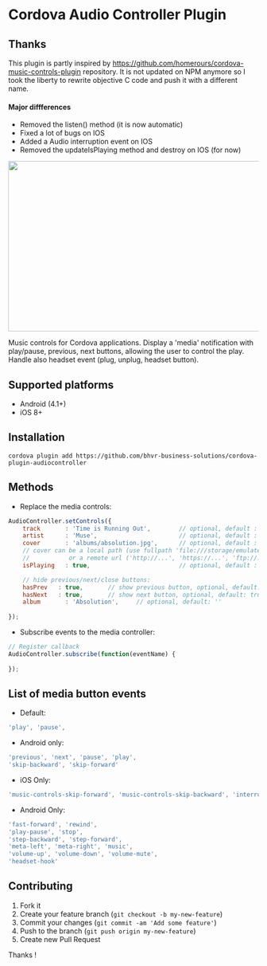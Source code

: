# Cordova Audio Controller Plugin

## Thanks

This plugin is partly inspired by https://github.com/homerours/cordova-music-controls-plugin repository. It is not updated on NPM anymore so I took the liberty to rewrite objective C code and push it with a different name.

#### Major diffferences

* Removed the listen() method (it is now automatic)
* Fixed a lot of bugs on IOS
* Added a Audio interruption event on IOS
* Removed the updateIsPlaying method and destroy on IOS (for now)

<img src='https://imgur.com/fh3ACOq.png' width='564' height='342'>

Music controls for Cordova applications. Display a 'media' notification with play/pause, previous, next buttons, allowing the user to control the play. Handle also headset event (plug, unplug, headset button).

## Supported platforms
- Android (4.1+)
- iOS 8+

## Installation
`cordova plugin add https://github.com/bhvr-business-solutions/cordova-plugin-audiocontroller`

## Methods
- Replace the media controls:
```javascript
AudioController.setControls({
    track       : 'Time is Running Out',		// optional, default : ''
	artist      : 'Muse',						// optional, default : ''
    cover       : 'albums/absolution.jpg',		// optional, default : nothing
	// cover can be a local path (use fullpath 'file:///storage/emulated/...', or only 'my_image.jpg' if my_image.jpg is in the www folder of your app)
	//			 or a remote url ('http://...', 'https://...', 'ftp://...')
	isPlaying   : true,							// optional, default : true

	// hide previous/next/close buttons:
	hasPrev   : true,		// show previous button, optional, default: true
	hasNext   : true,		// show next button, optional, default: true
    album       : 'Absolution',     // optional, default: ''
    
});
```


- Subscribe events to the media controller:
```javascript
// Register callback
AudioController.subscribe(function(eventName) {
    
});
```

## List of media button events 
- Default:
```javascript
'play', 'pause',
```

- Android only:
```javascript
'previous', 'next', 'pause', 'play',
'skip-backward', 'skip-forward'
```

- iOS Only:
```javascript
'music-controls-skip-forward', 'music-controls-skip-backward', 'interruption-started', 'interruption-ended', 'seek' (2nd argument available)
```

- Android Only:
```javascript
'fast-forward', 'rewind',
'play-pause', 'stop',
'step-backward', 'step-forward',
'meta-left', 'meta-right', 'music',
'volume-up', 'volume-down', 'volume-mute',
'headset-hook'
```

## Contributing

1. Fork it
2. Create your feature branch (`git checkout -b my-new-feature`)
3. Commit your changes (`git commit -am 'Add some feature'`)
4. Push to the branch (`git push origin my-new-feature`)
5. Create new Pull Request

Thanks !